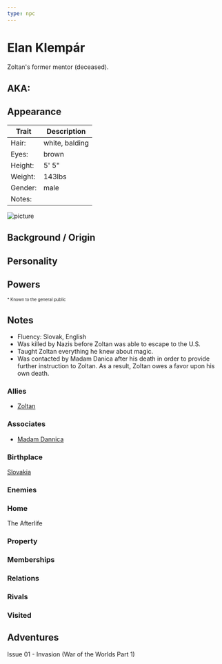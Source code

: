 ```yaml
---
type: npc
---
```

<!--
type: non-player-character
created-by:
-->

# Elan Klempár

Zoltan's former mentor (deceased).

## AKA:

## Appearance
Trait | Description
-- | --
Hair: | white, balding
Eyes: | brown
Height: | 5' 5"
Weight: | 143lbs
Gender: | male
Notes: |

![picture](https://collectionimages.npg.org.uk/std/mw82593/Leopold-Boleslawowicz-Stanislaw-Antoni-Stokowski.jpg)

## Background / Origin

## Personality

## Powers

<sub><sup> * Known to the general public</sup></sub>

## Notes
- Fluency: Slovak, English
- Was killed by Nazis before Zoltan was able to escape to the U.S.
- Taught Zoltan everything he knew about magic.
- Was contacted by Madam Danica after his death in order to provide further instruction to Zoltan.  As a result, Zoltan owes a favor upon his own death.

### Allies
- [Zoltan](/player_characters/Zoltan.md)

### Associates
- [Madam Dannica](Madam_Dannica.md)

### Birthplace
[Slovakia](https://en.wikipedia.org/wiki/Slovakia)

### Enemies

### Home
The Afterlife

### Property

### Memberships

### Relations

### Rivals

### Visited

## Adventures
Issue 01 - Invasion (War of the Worlds Part 1)


<!-- GM Notes
[Hero Designer File](<>)
[pdf](<>)
-->